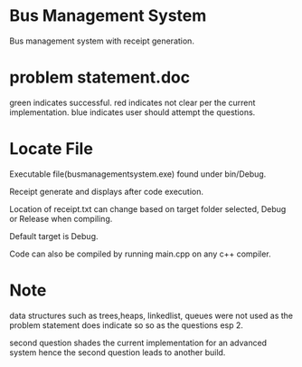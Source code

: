 # Bus Management System
Bus management system with receipt generation.

# problem statement.doc
green indicates successful.
red indicates not clear per the current implementation.
blue indicates user should attempt the questions.

# Locate File
Executable file(busmanagementsystem.exe) found under bin/Debug.    

Receipt generate and displays after code execution.

Location of receipt.txt can change based on target folder selected, Debug or Release when compiling.

Default target is Debug.

Code can also be compiled by running main.cpp on any c++ compiler.

# Note
data structures such as trees,heaps, linkedlist, queues were not used as the problem statement does indicate so so as the questions esp 2.

second question shades the current implementation for an advanced system hence the second question leads to another build.


